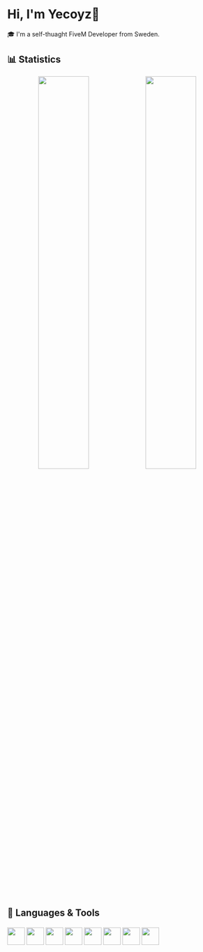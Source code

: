 # Hi, I'm Yecoyz👋

🎓 I'm a self-thuaght FiveM Developer from Sweden.

## 📊 Statistics
<p align="center">
  <img src="https://github-readme-stats.vercel.app/api?username=Yecoyz&show_icons=true&theme=github_dark&hide_border=false&border_radius=10" width="48%" />
  <img src="https://github-readme-stats.vercel.app/api/top-langs/?username=Yecoyz&layout=compact&theme=github_dark&hide_border=false&border_radius=10" width="48%" />
</p>

## 🔧 Languages & Tools<p align="center">
  <img src="https://cdn.jsdelivr.net/gh/devicons/devicon/icons/lua/lua-original.svg" width="40" height="40"/>
  <img src="https://cdn.jsdelivr.net/gh/devicons/devicon/icons/javascript/javascript-original.svg" width="40" height="40"/>
  <img src="https://cdn.jsdelivr.net/gh/devicons/devicon/icons/react/react-original.svg" width="40" height="40"/>
  <img src="https://cdn.jsdelivr.net/gh/devicons/devicon/icons/html5/html5-original.svg" width="40" height="40"/>
  <img src="https://cdn.jsdelivr.net/gh/devicons/devicon/icons/css3/css3-original.svg" width="40" height="40"/>
  <img src="https://cdn.jsdelivr.net/gh/devicons/devicon/icons/mysql/mysql-original.svg" width="40" height="40"/>
  <img src="https://cdn.jsdelivr.net/gh/devicons/devicon/icons/mongodb/mongodb-original.svg" width="40" height="40"/>
  <img src="https://cdn.jsdelivr.net/gh/devicons/devicon/icons/git/git-original.svg" width="40" height="40"/>
</p>
